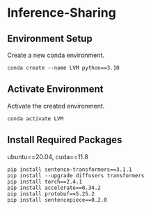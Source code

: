 # Inference-Sharing

## Environment Setup

Create a new conda environment.

```shell
conda create --name LVM python==3.10
```

## Activate Environment

Activate the created environment.

```shell
conda activate LVM
```

## Install Required Packages

ubuntu==20.04, cuda==11.8
```shell
pip install sentence-transformers==3.1.1
pip install --upgrade diffusers transformers
pip install torch==2.4.1
pip install accelerate==0.34.2
pip install protobuf==5.25.2
pip install sentencepiece==0.2.0
```



